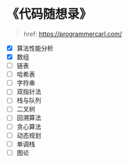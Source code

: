 # 《代码随想录》

> href: https://programmercarl.com/


- [x] 算法性能分析
- [x] 数组
- [ ] 链表
- [ ] 哈希表
- [ ] 字符串
- [ ] 双指针法
- [ ] 栈与队列
- [ ] 二叉树
- [ ] 回溯算法
- [ ] 贪心算法
- [ ] 动态规划
- [ ] 单调栈
- [ ] 图论